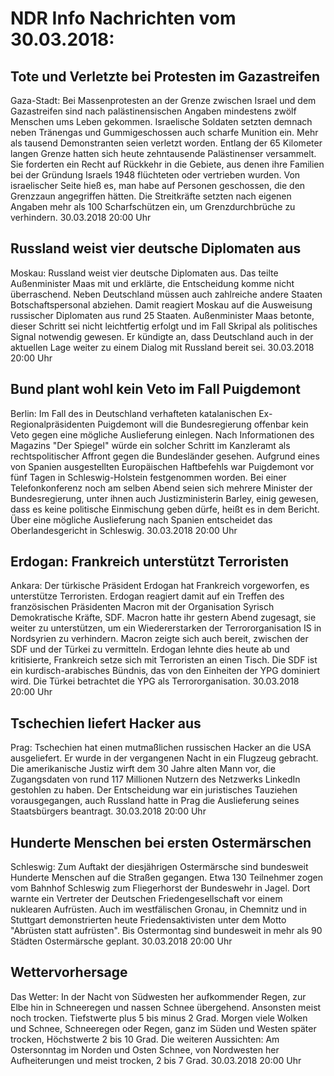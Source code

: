 # NDR Info Nachrichten vom 30.03.2018:


## Tote und Verletzte bei Protesten im Gazastreifen
Gaza-Stadt: 	Bei Massenprotesten an der Grenze zwischen Israel und dem Gazastreifen sind nach palästinensischen Angaben mindestens zwölf Menschen ums Leben gekommen. Israelische Soldaten setzten demnach neben Tränengas und Gummigeschossen auch scharfe Munition ein. Mehr als tausend Demonstranten seien verletzt worden. Entlang der 65 Kilometer langen Grenze hatten sich heute zehntausende Palästinenser versammelt. Sie forderten ein Recht auf Rückkehr in die Gebiete, aus denen ihre Familien bei der Gründung Israels 1948 flüchteten oder vertrieben wurden. Von israelischer Seite hieß es, man habe auf Personen geschossen, die den Grenzzaun angegriffen hätten. Die Streitkräfte setzten nach eigenen Angaben mehr als 100 Scharfschützen ein, um Grenzdurchbrüche zu verhindern. 30.03.2018 20:00 Uhr 

## Russland weist vier deutsche Diplomaten aus
Moskau: Russland weist vier deutsche Diplomaten aus. Das teilte Außenminister Maas mit und erklärte, die Entscheidung komme nicht überraschend. Neben Deutschland müssen auch zahlreiche andere Staaten Botschaftspersonal abziehen. Damit reagiert Moskau auf die Ausweisung russischer Diplomaten aus rund 25 Staaten. Außenminister Maas betonte, dieser Schritt sei nicht leichtfertig erfolgt und im Fall Skripal als politisches Signal notwendig gewesen. Er kündigte an, dass Deutschland auch in der aktuellen Lage weiter zu einem Dialog mit Russland bereit sei. 30.03.2018 20:00 Uhr 

## Bund plant wohl kein Veto im Fall Puigdemont
Berlin: Im Fall des in Deutschland verhafteten katalanischen Ex-Regionalpräsidenten Puigdemont will die Bundesregierung offenbar kein Veto gegen eine mögliche Auslieferung einlegen. Nach Informationen des Magazins "Der Spiegel" würde ein solcher Schritt im Kanzleramt als rechtspolitischer Affront gegen die Bundesländer gesehen. Aufgrund eines von Spanien ausgestellten Europäischen Haftbefehls war Puigdemont vor fünf Tagen in Schleswig-Holstein festgenommen worden. Bei einer Telefonkonferenz noch am selben Abend seien sich mehrere Minister der Bundesregierung, unter ihnen auch Justizministerin Barley, einig gewesen, dass es keine politische Einmischung geben dürfe, heißt es in dem Bericht. Über eine mögliche Auslieferung nach Spanien entscheidet das Oberlandesgericht in Schleswig. 30.03.2018 20:00 Uhr 

## Erdogan: Frankreich unterstützt Terroristen
Ankara: Der türkische Präsident Erdogan hat Frankreich vorgeworfen, es unterstütze Terroristen. Erdogan reagiert damit auf ein Treffen des französischen Präsidenten Macron mit der Organisation Syrisch Demokratische Kräfte, SDF. Macron hatte ihr gestern Abend zugesagt, sie weiter zu unterstützen, um ein Wiedererstarken der Terrororganisation IS in Nordsyrien zu verhindern. Macron zeigte sich auch bereit, zwischen der SDF und der Türkei zu vermitteln. Erdogan lehnte dies heute ab und kritisierte, Frankreich setze sich mit Terroristen an einen Tisch. Die SDF ist ein kurdisch-arabisches Bündnis, das von den Einheiten der YPG dominiert wird. Die Türkei betrachtet die YPG als Terrororganisation. 30.03.2018 20:00 Uhr 

## Tschechien liefert Hacker aus
Prag:	Tschechien hat einen mutmaßlichen russischen Hacker an die USA ausgeliefert. Er wurde in der vergangenen Nacht in ein Flugzeug gebracht. Die amerikanische Justiz wirft dem 30 Jahre alten Mann vor, die Zugangsdaten von rund 117 Millionen Nutzern des Netzwerks LinkedIn gestohlen zu haben. Der Entscheidung war ein juristisches Tauziehen vorausgegangen, auch Russland hatte in Prag die Auslieferung seines Staatsbürgers beantragt. 30.03.2018 20:00 Uhr 

## Hunderte Menschen bei ersten Ostermärschen
Schleswig: Zum Auftakt der diesjährigen Ostermärsche sind bundesweit Hunderte Menschen auf die Straßen gegangen. Etwa 130 Teilnehmer zogen vom Bahnhof Schleswig zum Fliegerhorst der Bundeswehr in Jagel. Dort warnte ein Vertreter der Deutschen Friedengesellschaft vor einem nuklearen Aufrüsten. Auch im westfälischen Gronau, in Chemnitz und in Stuttgart demonstrierten heute Friedensaktivisten unter dem Motto "Abrüsten statt aufrüsten". Bis Ostermontag sind bundesweit in mehr als 90 Städten Ostermärsche geplant. 30.03.2018 20:00 Uhr 

## Wettervorhersage
Das Wetter: In der Nacht von Südwesten her aufkommender Regen, zur Elbe hin in Schneeregen und nassen Schnee übergehend. Ansonsten meist noch trocken. Tiefstwerte plus 5 bis minus 2 Grad. Morgen viele Wolken und Schnee, Schneeregen oder Regen, ganz im Süden und Westen später trocken, Höchstwerte 2 bis 10 Grad. Die weiteren Aussichten: Am Ostersonntag im Norden und Osten Schnee, von Nordwesten her Aufheiterungen und meist trocken, 2 bis 7 Grad. 30.03.2018 20:00 Uhr 

